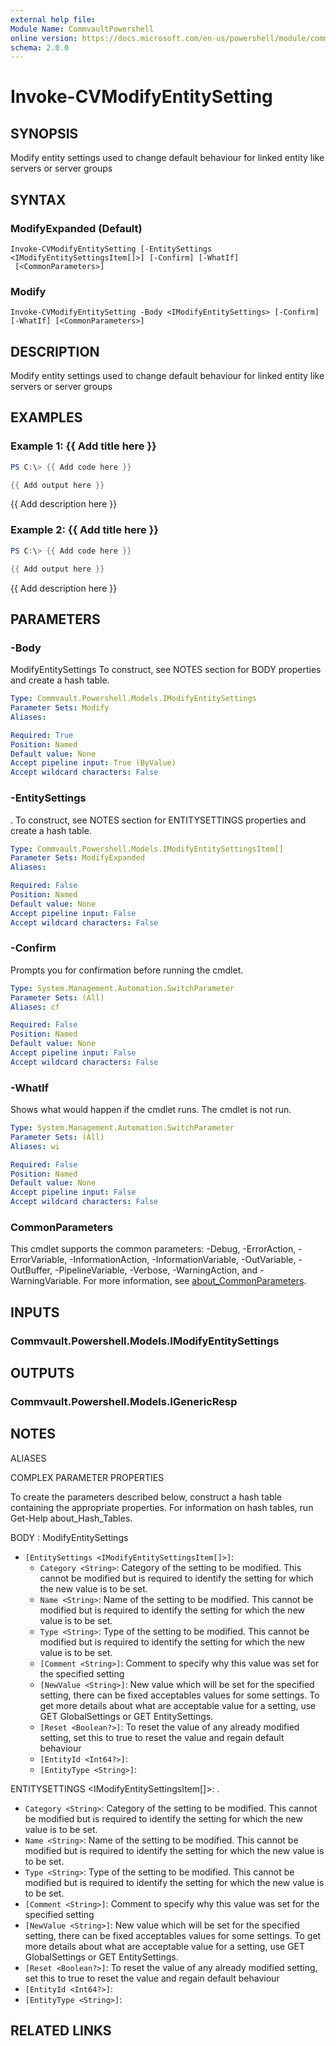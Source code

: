 ```yaml
---
external help file:
Module Name: CommvaultPowershell
online version: https://docs.microsoft.com/en-us/powershell/module/commvaultpowershell/invoke-cvmodifyentitysetting
schema: 2.0.0
---
```


# Invoke-CVModifyEntitySetting

## SYNOPSIS
Modify entity settings used to change default behaviour for linked entity like servers or server groups

## SYNTAX

### ModifyExpanded (Default)
```
Invoke-CVModifyEntitySetting [-EntitySettings <IModifyEntitySettingsItem[]>] [-Confirm] [-WhatIf]
 [<CommonParameters>]
```

### Modify
```
Invoke-CVModifyEntitySetting -Body <IModifyEntitySettings> [-Confirm] [-WhatIf] [<CommonParameters>]
```

## DESCRIPTION
Modify entity settings used to change default behaviour for linked entity like servers or server groups

## EXAMPLES

### Example 1: {{ Add title here }}
```powershell
PS C:\> {{ Add code here }}

{{ Add output here }}
```

{{ Add description here }}

### Example 2: {{ Add title here }}
```powershell
PS C:\> {{ Add code here }}

{{ Add output here }}
```

{{ Add description here }}

## PARAMETERS

### -Body
ModifyEntitySettings
To construct, see NOTES section for BODY properties and create a hash table.

```yaml
Type: Commvault.Powershell.Models.IModifyEntitySettings
Parameter Sets: Modify
Aliases:

Required: True
Position: Named
Default value: None
Accept pipeline input: True (ByValue)
Accept wildcard characters: False
```

### -EntitySettings
.
To construct, see NOTES section for ENTITYSETTINGS properties and create a hash table.

```yaml
Type: Commvault.Powershell.Models.IModifyEntitySettingsItem[]
Parameter Sets: ModifyExpanded
Aliases:

Required: False
Position: Named
Default value: None
Accept pipeline input: False
Accept wildcard characters: False
```

### -Confirm
Prompts you for confirmation before running the cmdlet.

```yaml
Type: System.Management.Automation.SwitchParameter
Parameter Sets: (All)
Aliases: cf

Required: False
Position: Named
Default value: None
Accept pipeline input: False
Accept wildcard characters: False
```

### -WhatIf
Shows what would happen if the cmdlet runs.
The cmdlet is not run.

```yaml
Type: System.Management.Automation.SwitchParameter
Parameter Sets: (All)
Aliases: wi

Required: False
Position: Named
Default value: None
Accept pipeline input: False
Accept wildcard characters: False
```

### CommonParameters
This cmdlet supports the common parameters: -Debug, -ErrorAction, -ErrorVariable, -InformationAction, -InformationVariable, -OutVariable, -OutBuffer, -PipelineVariable, -Verbose, -WarningAction, and -WarningVariable. For more information, see [about_CommonParameters](http://go.microsoft.com/fwlink/?LinkID=113216).

## INPUTS

### Commvault.Powershell.Models.IModifyEntitySettings

## OUTPUTS

### Commvault.Powershell.Models.IGenericResp

## NOTES

ALIASES

COMPLEX PARAMETER PROPERTIES

To create the parameters described below, construct a hash table containing the appropriate properties. For information on hash tables, run Get-Help about_Hash_Tables.


BODY <IModifyEntitySettings>: ModifyEntitySettings
  - `[EntitySettings <IModifyEntitySettingsItem[]>]`: 
    - `Category <String>`: Category of the setting to be modified. This cannot be modified but is required to identify the setting for which the new value is to be set.
    - `Name <String>`: Name of the setting to be modified. This cannot be modified but is required to identify the setting for which the new value is to be set.
    - `Type <String>`: Type of the setting to be modified. This cannot be modified but is required to identify the setting for which the new value is to be set.
    - `[Comment <String>]`: Comment to specify why this value was set for the specified setting
    - `[NewValue <String>]`: New value which will be set for the specified setting, there can be fixed acceptables values for some settings. To get more details about what are acceptable value for a setting, use GET GlobalSettings or GET EntitySettings.
    - `[Reset <Boolean?>]`: To reset the value of any already modified setting, set this to true to reset the value and regain default behaviour
    - `[EntityId <Int64?>]`: 
    - `[EntityType <String>]`: 

ENTITYSETTINGS <IModifyEntitySettingsItem[]>: .
  - `Category <String>`: Category of the setting to be modified. This cannot be modified but is required to identify the setting for which the new value is to be set.
  - `Name <String>`: Name of the setting to be modified. This cannot be modified but is required to identify the setting for which the new value is to be set.
  - `Type <String>`: Type of the setting to be modified. This cannot be modified but is required to identify the setting for which the new value is to be set.
  - `[Comment <String>]`: Comment to specify why this value was set for the specified setting
  - `[NewValue <String>]`: New value which will be set for the specified setting, there can be fixed acceptables values for some settings. To get more details about what are acceptable value for a setting, use GET GlobalSettings or GET EntitySettings.
  - `[Reset <Boolean?>]`: To reset the value of any already modified setting, set this to true to reset the value and regain default behaviour
  - `[EntityId <Int64?>]`: 
  - `[EntityType <String>]`: 

## RELATED LINKS

